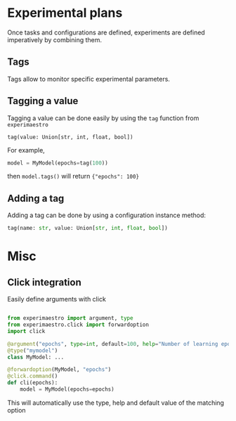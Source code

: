 # Experimental plans

Once tasks and configurations are defined, experiments are defined imperatively by combining them.

## Tags

Tags allow to monitor specific experimental parameters.

## Tagging a value

Tagging a value can be done easily by using the `tag` function from `experimaestro`
```
tag(value: Union[str, int, float, bool])
```

For example,
```python
model = MyModel(epochs=tag(100))
```

then `model.tags()` will return `{"epochs": 100}`

## Adding a tag

Adding a tag can be done by using a configuration instance method:
```python
tag(name: str, value: Union[str, int, float, bool])
```



# Misc

## Click integration

Easily define arguments with click

```python

from experimaestro import argument, type
from experimaestro.click import forwardoption
import click

@argument("epochs", type=int, default=100, help="Number of learning epochs")
@type("mymodel")
class MyModel: ...

@forwardoption(MyModel, "epochs")
@click.command()
def cli(epochs):
    model = MyModel(epochs=epochs)
```

This will automatically use the type, help and default value of the matching option

